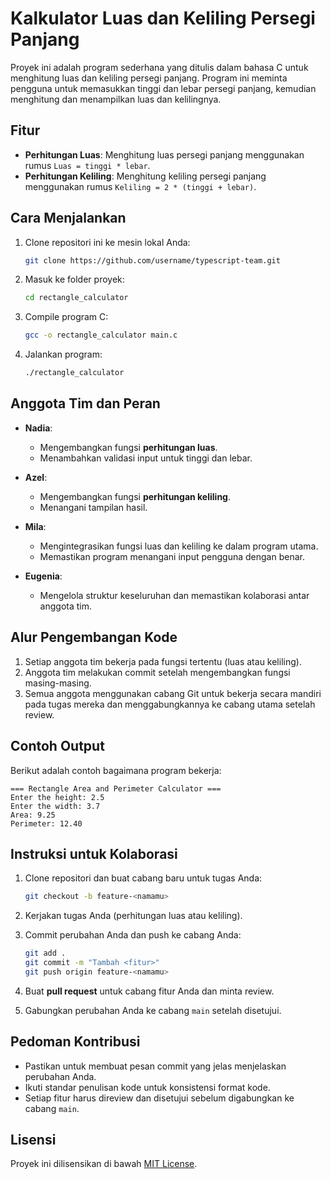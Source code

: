 # Kalkulator Luas dan Keliling Persegi Panjang

Proyek ini adalah program sederhana yang ditulis dalam bahasa C untuk menghitung luas dan keliling persegi panjang. Program ini meminta pengguna untuk memasukkan tinggi dan lebar persegi panjang, kemudian menghitung dan menampilkan luas dan kelilingnya.

## Fitur

- **Perhitungan Luas**: Menghitung luas persegi panjang menggunakan rumus `Luas = tinggi * lebar`.
- **Perhitungan Keliling**: Menghitung keliling persegi panjang menggunakan rumus `Keliling = 2 * (tinggi + lebar)`.

## Cara Menjalankan

1. Clone repositori ini ke mesin lokal Anda:
   ```bash
   git clone https://github.com/username/typescript-team.git
   ```

2. Masuk ke folder proyek:
   ```bash
   cd rectangle_calculator
   ```

3. Compile program C:
   ```bash
   gcc -o rectangle_calculator main.c
   ```

4. Jalankan program:
   ```bash
   ./rectangle_calculator
   ```

## Anggota Tim dan Peran

- **Nadia**: 
  - Mengembangkan fungsi **perhitungan luas**.
  - Menambahkan validasi input untuk tinggi dan lebar.

- **Azel**: 
  - Mengembangkan fungsi **perhitungan keliling**.
  - Menangani tampilan hasil.

- **Mila**: 
  - Mengintegrasikan fungsi luas dan keliling ke dalam program utama.
  - Memastikan program menangani input pengguna dengan benar.

- **Eugenia**:
  - Mengelola struktur keseluruhan dan memastikan kolaborasi antar anggota tim.

## Alur Pengembangan Kode

1. Setiap anggota tim bekerja pada fungsi tertentu (luas atau keliling).
2. Anggota tim melakukan commit setelah mengembangkan fungsi masing-masing.
3. Semua anggota menggunakan cabang Git untuk bekerja secara mandiri pada tugas mereka dan menggabungkannya ke cabang utama setelah review.

## Contoh Output

Berikut adalah contoh bagaimana program bekerja:

```
=== Rectangle Area and Perimeter Calculator ===
Enter the height: 2.5
Enter the width: 3.7
Area: 9.25
Perimeter: 12.40
```

## Instruksi untuk Kolaborasi

1. Clone repositori dan buat cabang baru untuk tugas Anda:
   ```bash
   git checkout -b feature-<namamu>
   ```

2. Kerjakan tugas Anda (perhitungan luas atau keliling).

3. Commit perubahan Anda dan push ke cabang Anda:
   ```bash
   git add .
   git commit -m "Tambah <fitur>"
   git push origin feature-<namamu>
   ```

4. Buat **pull request** untuk cabang fitur Anda dan minta review.

5. Gabungkan perubahan Anda ke cabang `main` setelah disetujui.

## Pedoman Kontribusi

- Pastikan untuk membuat pesan commit yang jelas menjelaskan perubahan Anda.
- Ikuti standar penulisan kode untuk konsistensi format kode.
- Setiap fitur harus direview dan disetujui sebelum digabungkan ke cabang `main`.

## Lisensi

Proyek ini dilisensikan di bawah [MIT License](LICENSE).
